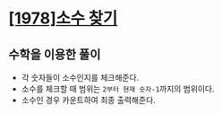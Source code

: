# [[1978]소수 찾기](https://www.acmicpc.net/problem/1978)

## 수학을 이용한 풀이

- 각 숫자들이 소수인지를 체크해준다.
- 소수를 체크할 때 범위는 `2부터 현재 숫자-1`까지의 범위이다.
- 소수인 경우 카운트하여 최종 출력해준다.